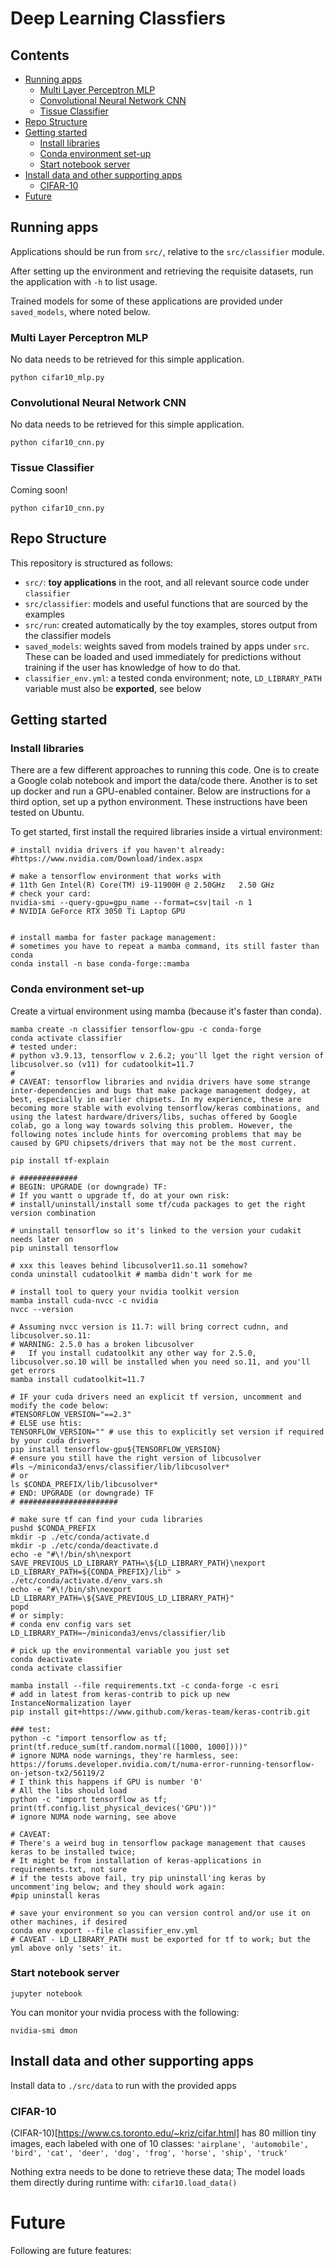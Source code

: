 # Deep Learning Classfiers

## Contents
- [Running apps](#running-apps)
  - [Multi Layer Perceptron MLP](#multi-layer-perceptron-mlp)
  - [Convolutional Neural Network CNN](#convolutional-neural-network-cnn)
  - [Tissue Classifier](#tissue-classifier)
- [Repo Structure](#repo-structure)
- [Getting started](#getting-started)
  - [Install libraries](#install-libraries)
  - [Conda environment set-up](#conda-environment-set-up)
  - [Start notebook server](#start-notebook-server)
- [Install data and other supporting apps](#install-data-and-other-supporting-apps)
  - [CIFAR-10](#cifar-10)
- [Future](#future)

## Running apps

Applications should be run from `src/`, relative to the `src/classifier` module.

After setting up the environment and retrieving the requisite datasets, run the application with `-h` to list usage.

Trained models for some of these applications are provided under `saved_models`, where noted below.

### Multi Layer Perceptron MLP

No data needs to be retrieved for this simple application.

`python cifar10_mlp.py`

### Convolutional Neural Network CNN

No data needs to be retrieved for this simple application.

`python cifar10_cnn.py`

### Tissue Classifier

Coming soon!

`python cifar10_cnn.py`

## Repo Structure

This repository is structured as follows:
 - `src/`:  **toy applications** in the root, and all relevant source code under `classifier`
 - `src/classifier`:  models and useful functions that are sourced by the examples
 - `src/run`:  created automatically by the toy examples, stores output from the classifier models 
 - `saved_models`:  weights saved from models trained by apps under `src`. These can be loaded and used immediately for predictions without training if the user has knowledge of how to do that.
 - `classifier_env.yml`: a tested conda environment; note, `LD_LIBRARY_PATH` variable must also be **exported**, see below

## Getting started

### Install libraries

There are a few different approaches to running this code. One is to
create a Google colab notebook and import the data/code there. Another
is to set up docker and run a GPU-enabled container. Below are
instructions for a third option, set up a python environment. These
instructions have been tested on Ubuntu.

To get started, first install the required libraries inside a virtual environment:

```
# install nvidia drivers if you haven't already:
#https://www.nvidia.com/Download/index.aspx

# make a tensorflow environment that works with
# 11th Gen Intel(R) Core(TM) i9-11900H @ 2.50GHz   2.50 GHz
# check your card:
nvidia-smi --query-gpu=gpu_name --format=csv|tail -n 1
# NVIDIA GeForce RTX 3050 Ti Laptop GPU


# install mamba for faster package management:
# sometimes you have to repeat a mamba command, its still faster than conda
conda install -n base conda-forge::mamba
```
###  Conda environment set-up

Create a virtual environment using mamba (because it's faster than conda).

```
mamba create -n classifier tensorflow-gpu -c conda-forge
conda activate classifier
# tested under:
# python v3.9.13, tensorflow v 2.6.2; you'll lget the right version of libcusolver.so (v11) for cudatoolkit=11.7
# 
# CAVEAT: tensorflow libraries and nvidia drivers have some strange inter-dependencies and bugs that make package management dodgey, at best, especially in earlier chipsets. In my experience, these are becoming more stable with evolving tensorflow/keras combinations, and using the latest hardware/drivers/libs, suchas offered by Google colab, go a long way towards solving this problem. However, the following notes include hints for overcoming problems that may be caused by GPU chipsets/drivers that may not be the most current.

pip install tf-explain

# #############
# BEGIN: UPGRADE (or downgrade) TF:
# If you wantt o upgrade tf, do at your own risk:
# install/uninstall/install some tf/cuda packages to get the right version combination

# uninstall tensorflow so it's linked to the version your cudakit needs later on
pip uninstall tensorflow

# xxx this leaves behind libcusolver11.so.11 somehow?
conda uninstall cudatoolkit # mamba didn't work for me

# install tool to query your nvidia toolkit version
mamba install cuda-nvcc -c nvidia
nvcc --version

# Assuming nvcc version is 11.7: will bring correct cudnn, and libcusolver.so.11:
# WARNING: 2.5.0 has a broken libcusolver
#   If you install cudatoolkit any other way for 2.5.0, libcusolver.so.10 will be installed when you need so.11, and you'll get errors
mamba install cudatoolkit=11.7 

# IF your cuda drivers need an explicit tf version, uncomment and modify the code below:
#TENSORFLOW_VERSION="==2.3" 
# ELSE use htis:
TENSORFLOW_VERSION="" # use this to explicitly set version if required by your cuda drivers
pip install tensorflow-gpu${TENSORFLOW_VERSION}
# ensure you still have the right version of libcusolver
#ls ~/miniconda3/envs/classifier/lib/libcusolver*
# or 
ls $CONDA_PREFIX/lib/libcusolver*
# END: UPGRADE (or downgrade) TF
# ######################

# make sure tf can find your cuda libraries
pushd $CONDA_PREFIX
mkdir -p ./etc/conda/activate.d
mkdir -p ./etc/conda/deactivate.d
echo -e "#\!/bin/sh\nexport SAVE_PREVIOUS_LD_LIBRARY_PATH=\${LD_LIBRARY_PATH}\nexport LD_LIBRARY_PATH=${CONDA_PREFIX}/lib" > ./etc/conda/activate.d/env_vars.sh
echo -e "#\!/bin/sh\nexport LD_LIBRARY_PATH=\${SAVE_PREVIOUS_LD_LIBRARY_PATH}"
popd
# or simply:
# conda env config vars set LD_LIBRARY_PATH=~/miniconda3/envs/classifier/lib

# pick up the environmental variable you just set
conda deactivate
conda activate classifier

mamba install --file requirements.txt -c conda-forge -c esri
# add in latest from keras-contrib to pick up new InstanceNormalization layer
pip install git+https://www.github.com/keras-team/keras-contrib.git

### test:
python -c "import tensorflow as tf; print(tf.reduce_sum(tf.random.normal([1000, 1000])))"
# ignore NUMA node warnings, they're harmless, see: https://forums.developer.nvidia.com/t/numa-error-running-tensorflow-on-jetson-tx2/56119/2
# I think this happens if GPU is number '0'
# All the libs should load
python -c "import tensorflow as tf; print(tf.config.list_physical_devices('GPU'))"
# ignore NUMA node warning, see above

# CAVEAT:
# There's a weird bug in tensorflow package management that causes keras to be installed twice; 
# It might be from installation of keras-applications in requirements.txt, not sure
# if the tests above fail, try pip uninstall'ing keras by uncomment'ing below; and they should work again:
#pip uninstall keras

# save your environment so you can version control and/or use it on other machines, if desired
conda env export --file classifier_env.yml
# CAVEAT - LD_LIBRARY_PATH must be exported for tf to work; but the yml above only 'sets' it.
```

### Start notebook server
```
jupyter notebook
```
You can monitor your nvidia process with the following:
```
nvidia-smi dmon
```

## Install data and other supporting apps

Install data to `./src/data` to run with the provided apps

### CIFAR-10

(CIFAR-10)[https://www.cs.toronto.edu/~kriz/cifar.html] has 80 million tiny images, each labeled with one of 10 classes: 
`'airplane', 'automobile', 'bird', 'cat', 'deer', 'dog', 'frog', 'horse', 'ship', 'truck'`

Nothing extra needs to be done to retrieve these data; The model loads them directly during runtime with: `cifar10.load_data()`


# Future
Following are future features:


